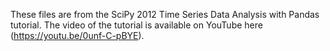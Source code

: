 These files are from the SciPy 2012 Time Series Data Analysis with Pandas tutorial. 
The video of the tutorial is available on YouTube here (https://youtu.be/0unf-C-pBYE). 
